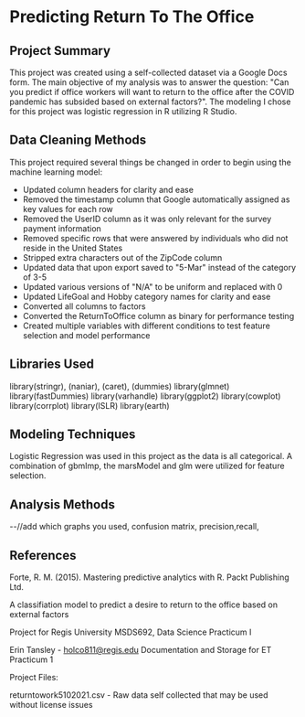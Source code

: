 # Predicting Return To The Office


## Project Summary
This project was created using a self-collected dataset via a Google Docs form. The main objective of my analysis was to answer the question: "Can you predict if office workers will want to return to the office after the COVID pandemic has subsided based on external factors?". The modeling I chose for this project was logistic regression in R utilizing R Studio.

## Data Cleaning Methods
This project required several things be changed in order to begin using the machine learning model:
* Updated column headers for clarity and ease
* Removed the timestamp column that Google automatically assigned as key values for each row
* Removed the UserID column as it was only relevant for the survey payment information
* Removed specific rows that were answered by individuals who did not reside in the United States
* Stripped extra characters out of the ZipCode column
* Updated data that upon export saved to "5-Mar" instead of the category of 3-5
* Updated various versions of "N/A" to be uniform and replaced with 0
* Updated LifeGoal and Hobby category names for clarity and ease
* Converted all columns to factors
* Converted the ReturnToOffice column as binary for performance testing
* Created multiple variables with different conditions to test feature selection and model performance


## Libraries Used
library(stringr), (naniar), (caret), (dummies)
library(glmnet)
library(fastDummies)
library(varhandle)
library(ggplot2)
library(cowplot)
library(corrplot)
library(ISLR)
library(earth)

## Modeling Techniques
Logistic Regression was used in this project as the data is all categorical. A combination of gbmImp, the marsModel and glm were utilized for feature selection.

## Analysis Methods
--//add which graphs you used, confusion matrix, precision,recall,


## References
Forte, R. M. (2015). Mastering predictive analytics with R. Packt Publishing Ltd. 

  
  
  
  
  
  
  
  
A classifiation model to predict a desire to return to the office based on external factors
  
Project for Regis University MSDS692, Data Science Practicum I
  
Erin Tansley - holco811@regis.edu
Documentation and Storage for ET Practicum 1
  
Project Files:
  
returntowork5102021.csv - Raw data self collected that may be used without license issues
  
  
